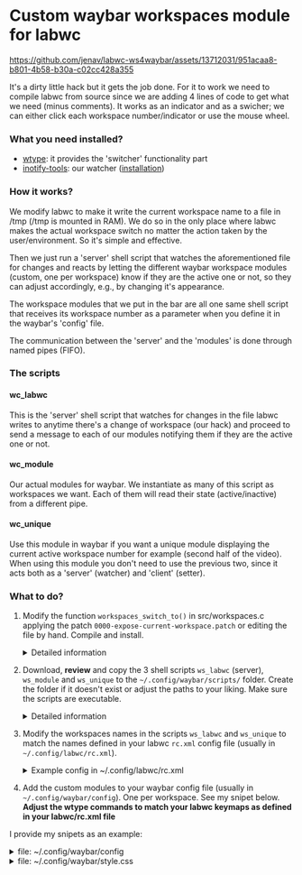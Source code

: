 # Custom waybar workspaces module for labwc



https://github.com/jenav/labwc-ws4waybar/assets/13712031/951acaa8-b801-4b58-b30a-c02cc428a355



It's a dirty little hack but it gets the job done. For it to work we need to compile labwc from source since we are adding 4 lines of code to get what we need (minus comments). It works as an indicator and as a swicher; we can either click each workspace number/indicator or use the mouse wheel.

### What you need installed?

- [wtype](https://github.com/atx/wtype): it provides the 'switcher' functionality part
- [inotify-tools](https://github.com/inotify-tools/inotify-tools): our watcher ([installation](https://github.com/inotify-tools/inotify-tools/wiki))

### How it works?

We modify labwc to make it write the current workspace name to a file in /tmp (/tmp is mounted in RAM). We do so in the only place where labwc makes the actual workspace switch no matter the action taken by the user/environment. So it's simple and effective.

Then we just run a 'server' shell script that watches the aforementioned file for changes and reacts by letting the different waybar workspace modules (custom, one per workspace) know if they are the active one or not, so they can adjust accordingly, e.g., by changing it's appearance.

The workspace modules that we put in the bar are all one same shell script that receives its workspace number as a parameter when you define it in the waybar's 'config' file.

The communication between the 'server' and the 'modules' is done through named pipes (FIFO).

### The scripts

#### wc_labwc

This is the 'server' shell script that watches for changes in the file labwc writes to anytime there's a change of workspace (our hack) and proceed to send a message to each of our modules notifying them if they are the active one or not.

#### wc_module

Our actual modules for waybar. We instantiate as many of this script as workspaces we want. Each of them will read their state (active/inactive) from a different pipe.

#### wc_unique

Use this module in waybar if you want a unique module displaying the current active workspace number for example (second half of the video). When using this module you don't need to use the previous two, since it acts both as a 'server' (watcher) and 'client' (setter).

### What to do?

1. Modify the function `workspaces_switch_to()` in src/workspaces.c applying the patch `0000-expose-current-workspace.patch` or editing the file by hand. Compile and install.

	<details>
		<summary>Detailed information</summary>
		
		### General considerations
			
		I'll be using the release branch 0.7.4 of labwc as an example to avoid all kind of things that could go wrong.
		You can use a tty (alt+ctrl+F2...12) to run the steps or do it from another WM/DE.
	
		### Steps
		
		1 - Make sure you don't have labwc already installed via your package manager. If it is, uninstall it first.
		2 - Clone the labwc repo and switch to a release branch.
		
			$ git clone https://github.com/labwc/labwc
			$ cd labwc
			$ git checkout 0.7.4
		
		3 - Install the necessary dependencies for compilation and runtime (but don't compile it yet).
		
		Be aware of distro specific shenanigans. For example, in Arch, one must install wlroots version 0.17 which is called 'wlroots0.17' and make sure you have only one version installed.
		
		Follow labwc's wiki for dependencies: https://github.com/labwc/labwc/wiki
		
		Aditional dependencies for us:
		- wtype: it provides the 'switcher' functionality part (https://github.com/atx/wtype)
		- inotify-tools: watching file's changes capability (https://github.com/inotify-tools/inotify-tools/wiki)
		
		4 - Modify the source code.
		
		Apply the patch '0000-expose-current-workspace.patch' from my repo or...
		Go into the 'src' directory in the labwc folder you just cloned.
		Edit the file named 'workspaces.c' with your favorite editor adding this lines from line 284 (this is specific to branch 0.7.4), inside the funcion 'void workspaces_switch_to(...)':
		
		    /* HACK */
		    FILE *fptr;
		    fptr = fopen("/tmp/labwc.current-ws", "w");
		    fputs(target->name, fptr);
		    fclose(fptr);
		    /*******/
		
		    ![20240807_09h20m33s_grim](https://github.com/user-attachments/assets/7d55731f-365a-4506-86f8-ea34c3360a47)
		
		
		Save the file and exit.
		
		5 - Compilation.
		
		On Arch, run this before compilation so it can find the wlroots libraries:
			$ export PKG_CONFIG_PATH='/usr/lib/wlroots0.17/pkgconfig'
		
		Compile:
			(standing in the labwc/ folder)
			$ meson build
			$ ninja -C build
		
		6 - Installation.
			$ meson install -C build
		
		By default it installs the labwc binary in the /usr/local/bin folder, make you have it in the PATH environment variable.
		You should be able to run the modified 'labwc' from anywhere now.
		
	</details>

2. Download, **review** and copy the 3 shell scripts `ws_labwc` (server), `ws_module` and `ws_unique` to the `~/.config/waybar/scripts/` folder. Create the folder if it doesn't exist or adjust the paths to your liking. Make sure the scripts are executable.
	<details>
		<summary>Detailed information</summary>
		
		Clone the repo:
		$ git clone https://github.com/jenav/labwc-ws4waybar.git

		Create the scripts folder:
		$ mkdir ~/.config/waybar/scripts
	
		Copy the scripts to the destination:
		$ cp labwc-ws4waybar/ws_* ~/.config/waybar/scripts/

	</details>

3. Modify the workspaces names in the scripts `ws_labwc` and `ws_unique` to match the names defined in your labwc `rc.xml` config file (usually in `~/.config/labwc/rc.xml`).

	<details>
		<summary>Example config in ~/.config/labwc/rc.xml</summary>
		
		```xml
  		<!-- ... -->
		<desktops>
	 		<popupTime>1000</popupTime>
			<names>
	        		<name>Escritorio 1</name>
	        		<name>Escritorio 2</name>
	        		<name>Escritorio 3</name>
	        		<name>Escritorio 4</name>
			</names>
		</desktops>
		<!-- ... -->
		```
  
	</details>

4. Add the custom modules to your waybar config file (usually in `~/.config/waybar/config`). One per workspace. See my snipet below.
  **Adjust the wtype commands to match your labwc keymaps as defined in your labwc/rc.xml file**

I provide my snipets as an example:

<details>
<summary>file: ~/.config/waybar/config</summary>
	
```jsonc
{
  //...
  "modules-left": ["custom/ws1", "custom/ws2", "custom/ws3", "custom/ws4"],
  // Alternatively:
  //"modules-left": ["custom/ws_unique"],
  //...
  //...
  "custom/ws_unique": {
  	"format": "{}",
  	"on-click": "wtype -M logo -P tab -m logo",
  	"on-click-right": "wtype -M logo -M shift -P tab -m logo -m shift",
  	"on-scroll-up": "wtype -M logo -M shift -P tab -m logo -m shift",
  	"on-scroll-down": "wtype -M logo -P tab -m logo",
  	"exec": "~/.config/waybar/scripts/ws_unique",
  	"exec-if": "test -f ~/.config/waybar/scripts/ws_unique",
  	"return-type": "json",
  	"tooltip": false
  },
  "custom/ws1": {
  	"format": "{}",
  	"on-click": "wtype -M logo -P 1 -m logo",
  	"on-scroll-up": "wtype -M logo -M shift -P tab -m logo -m shift",
  	"on-scroll-down": "wtype -M logo -P tab -m logo",
  	"exec": "~/.config/waybar/scripts/ws_module 1",
  	"exec-if": "test -f ~/.config/waybar/scripts/ws_module",
  	"return-type": "json",
  	"tooltip": false
  },
  "custom/ws2": {
  	"format": "{}",
  	"on-click": "wtype -M logo -P 2 -m logo",
  	"on-scroll-up": "wtype -M logo -M shift -P tab -m logo -m shift",
  	"on-scroll-down": "wtype -M logo -P tab -m logo",
  	"exec": "~/.config/waybar/scripts/ws_module 2",
  	"exec-if": "test -f ~/.config/waybar/scripts/ws_module",
  	"return-type": "json",
  	"tooltip": false
  },
  "custom/ws3": {
  	"format": "{}",
  	"on-click": "wtype -M logo -P 3 -m logo",
  	"on-scroll-up": "wtype -M logo -M shift -P tab -m logo -m shift",
  	"on-scroll-down": "wtype -M logo -P tab -m logo",
  	"exec": "~/.config/waybar/scripts/ws_module 3",
  	"exec-if": "test -f ~/.config/waybar/scripts/ws_module",
  	"return-type": "json",
  	"tooltip": false
  },
  "custom/ws4": {
  	"format": "{}",
  	"on-click": "wtype -M logo -P 4 -m logo",
  	"on-scroll-up": "wtype -M logo -M shift -P tab -m logo -m shift",
  	"on-scroll-down": "wtype -M logo -P tab -m logo",
  	"exec": "~/.config/waybar/scripts/ws_module 4",
  	"exec-if": "test -f ~/.config/waybar/scripts/ws_module",
  	"return-type": "json",
  	"tooltip": false
  },
}
```
</details>

<details>
<summary>file: ~/.config/waybar/style.css</summary>

```css
/* ... */
#custom-ws_unique {
	padding: 0 6px;
	color: #cccccc;
	font-size: 15px;
}

#custom-ws1 {
	padding: 0 3px 0 6px;
	color: #707070;
}
#custom-ws2,
#custom-ws3 {
	padding: 0 3px 0 3px;
	color: #707070;
}
#custom-ws4 {
	padding: 0 6px 0 3px;
	color: #707070;
}

#custom-ws1.active,
#custom-ws2.active,
#custom-ws3.active,
#custom-ws4.active {
	color: #cccccc;
}
/* ... */
```
</details>
